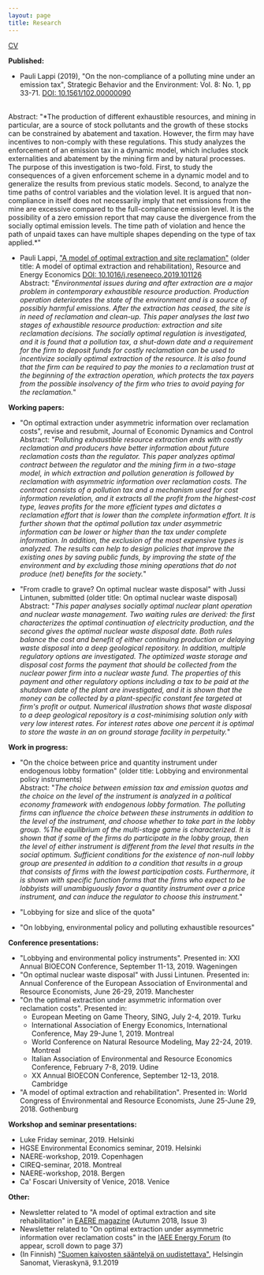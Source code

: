 ```yaml
---
layout: page
title: Research
---
```


[CV](https://plappi.github.io/Milo/assets/CV_Pauli_Lappi2019.pdf)

**Published:**

* Pauli Lappi (2019), "On the non-compliance of a polluting mine under an emission tax", Strategic Behavior and the Environment: Vol. 8: No. 1, pp 33-71. [DOI: 10.1561/102.00000090](http://dx.doi.org/10.1561/102.00000090) <br/>
<br/>
Abstract: "*The production of different exhaustible resources, and mining in particular, are a source of stock pollutants and the growth of these stocks can be constrained by abatement and taxation. However, the firm may have incentives to non-comply with these regulations. This study analyzes the enforcement of an emission tax in a dynamic model, which includes stock externalities and abatement by the mining firm and by natural processes. The purpose of this investigation is two-fold. First, to study the consequences of a given enforcement scheme in a dynamic model and to generalize the results from previous static models. Second, to analyze the time paths of control variables and the violation level. It is argued that non-compliance in itself does not necessarily imply that net emissions from the mine are excessive compared to the full-compliance emission level. It is the possibility of a zero emission report that may cause the divergence from the socially optimal emission levels. The time path of violation and hence the path of unpaid taxes can have multiple shapes depending on the type of tax applied.*"

* Pauli Lappi, ["A model of optimal extraction and site reclamation"](https://plappi.github.io/Milo/assets/rehab-wp-Lappi-2018.pdf) (older title: A model of optimal extraction and rehabilitation), Resource and Energy Economics [DOI: 10.1016/j.reseneeco.2019.101126](https://doi.org/10.1016/j.reseneeco.2019.101126) <br/>
Abstract: "*Environmental issues during and after extraction are a major problem in contemporary exhaustible resource production. Production operation deteriorates the state of the environment and is a source of possibly harmful emissions. After the extraction has ceased, the site is in need of reclamation and clean-up. This paper analyses the last two stages of exhaustible resource production: extraction and site reclamation decisions. The socially optimal regulation is investigated, and it is found that a pollution tax, a shut-down date and a requirement for the firm to deposit funds for costly reclamation can be used to incentivize socially optimal extraction of the resource. It is also found that the firm can be required to pay the monies to a reclamation trust at the beginning of the extraction operation, which protects the tax payers from the possible insolvency of the firm who tries to avoid paying for the reclamation.*"

**Working papers:**

* "On optimal extraction under asymmetric information over reclamation costs", revise and resubmit, Journal of Economic Dynamics and Control <br/> 
Abstract: "*Polluting exhaustible resource extraction ends with costly reclamation and producers have better information about future reclamation costs than the regulator. This paper analyzes optimal contract between the regulator and the mining firm in a two-stage model, in which extraction and pollution generation is followed by reclamation with asymmetric information over reclamation costs. The contract consists of a pollution tax and a mechanism used for cost information revelation, and it extracts all the profit from the highest-cost type, leaves profits for the more efficient types and dictates a reclamation effort that is lower than the complete information effort. It is further shown that the optimal  pollution tax under asymmetric information can be lower or higher than the tax under complete information. In addition, the exclusion of the most expensive types is analyzed. The results can help to design policies that improve the existing ones by saving public funds, by improving the state of the environment and by excluding those mining operations that do not produce (net) benefits for the society.*"

* "From cradle to grave? On optimal nuclear waste disposal" with Jussi Lintunen, submitted (older title: On optimal nuclear waste disposal) <br/>
Abstract: "*This paper analyses socially optimal nuclear plant operation and nuclear waste management. Two waiting rules are derived: the first characterizes the optimal continuation of electricity production, and the second gives the optimal nuclear waste disposal date. Both rules balance the cost and benefit of either continuing production or delaying waste disposal into a deep geological repository. In addition, multiple regulatory options are investigated. The optimized waste storage and disposal cost forms the payment that should be collected from the nuclear power firm into a nuclear waste fund. The properties of this payment and other regulatory options including a tax to be paid at the shutdown date of the plant are investigated, and it is shown that the money can be collected by a plant-specific constant fee targeted at firm's profit or output. Numerical illustration shows that waste disposal to a deep geological repository is a cost-minimising solution only with very low interest rates. For interest rates above one percent it is optimal to store the waste in an on ground storage facility in perpetuity.*"

**Work in progress:**

* "On the choice between price and quantity instrument under endogenous lobby formation" (older title: Lobbying and environmental policy instruments) <br/>
Abstract: "*The choice between emission tax and emission quotas and the choice on the level of the instrument is analyzed in a political economy framework with endogenous lobby formation. The polluting firms can influence the choice between these instruments in addition to the level of the instrument, and choose whether to take part in the lobby group. %The equilibrium of the multi-stage game is characterized. 
It is shown that if some of the firms do participate in the lobby group, then the level of either instrument is different from the level that results in the social optimum. Sufficient conditions for the existence of non-null lobby group are presented in addition to a condition that results in a group that consists of firms with the lowest participation costs.  Furthermore, it is shown with specific function forms that the firms who expect to be lobbyists will unambiguously favor a quantity instrument over a price instrument, and can induce the regulator to choose this instrument.*"

* "Lobbying for size and slice of the quota"

* "On lobbying, environmental policy and polluting exhaustible resources"

**Conference presentations:**

* "Lobbying and environmental policy instruments". Presented in: XXI Annual BIOECON Conference, September 11-13, 2019. Wageningen	
* "On optimal nuclear waste disposal" with Jussi Lintunen. Presented in: Annual Conference of the European Association of Environmental and Resource Economists, June 26-29, 2019. Manchester
* "On the optimal extraction under asymmetric information over reclamation costs". Presented in: 
	*  European Meeting on Game Theory, SING, July 2-4, 2019. Turku
	*  International Association of Energy Economics, International Conference, May 29-June 1, 2019. Montreal
	* 	World Conference on Natural Resource Modeling, May 22-24, 2019. Montreal
	* 	Italian Association of Environmental and Resource Economics Conference, February 7-8, 2019. Udine
	* 	XX Annual BIOECON Conference, September 12-13, 2018. Cambridge	
*  "A model of optimal extraction and rehabilitation". Presented in: World Congress of Environmental and Resource Economists, June 25-June 29, 2018. Gothenburg

**Workshop and seminar presentations:**

* Luke Friday seminar, 2019. Helsinki
* HGSE Environmental Economics seminar, 2019. Helsinki
* NAERE-workshop, 2019. Copenhagen
* CIREQ-seminar, 2018. Montreal 
* NAERE-workshop, 2018. Bergen
* Ca' Foscari University of Venice, 2018. Venice 

**Other:**

* Newsletter related to "A model of  optimal extraction and site rehabilitation" in [EAERE magazine](https://www.eaere.org/wp-content/uploads/2019/03/EAERE-Magazine_n.3-Fall-2018.pdf) (Autumn 2018, Issue 3)
* Newsletter related to "On optimal extraction under asymmetric information over reclamation costs" in the [IAEE Energy Forum](https://www.iaee.org/documents/2019EnergyForumSI.pdf) (to appear, scroll down to page 37)
* (In Finnish) ["Suomen kaivosten sääntelyä on uudistettava"](https://www.hs.fi/mielipide/art-2000005959201.html), Helsingin Sanomat, Vieraskynä, 9.1.2019